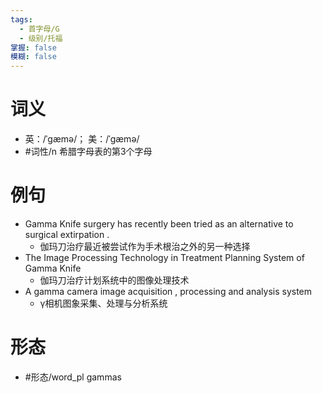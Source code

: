 ```yaml
---
tags:
  - 首字母/G
  - 级别/托福
掌握: false
模糊: false
---
```

# 词义
- 英：/ˈɡæmə/； 美：/ˈɡæmə/
- #词性/n  希腊字母表的第3个字母
# 例句
- Gamma Knife surgery has recently been tried as an alternative to surgical extirpation .
	- 伽玛刀治疗最近被尝试作为手术根治之外的另一种选择
- The Image Processing Technology in Treatment Planning System of Gamma Knife
	- 伽玛刀治疗计划系统中的图像处理技术
- A gamma camera image acquisition , processing and analysis system
	- γ相机图象采集、处理与分析系统
# 形态
- #形态/word_pl gammas
